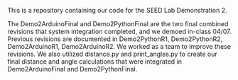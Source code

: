This is a repository containing our code for the SEED Lab Demonstration 2.


The Demo2ArduinoFinal and Demo2PythonFinal are the two final combined revisions that system integration completed, and we demoed in-class 04/07.
Previous revisions are documented in Demo2PythonR1, Demo2PythonR2, Demo2ArduinoR1, Demo2ArduinoR2. We worked as a team to improve these revisions.
We also utilized distance.py and print_angles.py to create our final distance and angle calculations that were integrated in Demo2ArduinoFinal and Demo2PythonFinal.
